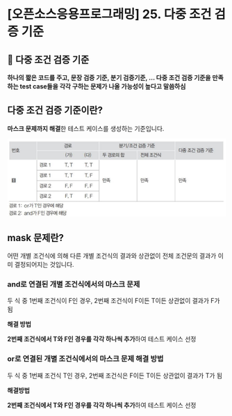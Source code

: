 # [오픈소스응용프로그래밍] 25. 다중 조건 검증 기준

<aside>

# 💖 다중 조건 검증 기준

</aside>

<aside>

**하나의 짧은 코드를 주고, 문장 검증 기준, 분기 검증기준, … 다중 조건 검증 기준을 만족하는 test case들을 각각 구하는 문제가 나올 가능성이 높다고 말씀하심**

</aside>

## 다중 조건 검증 기준이란?

**마스크 문제까지 해결**한 테스트 케이스를 생성하는 기준입니다.

![image.png](image%2052.png)

## mask 문제란?

어떤 개별 조건식에 의해 다른 개별 조건식의 결과와 상관없이 전체 조건문의 결과가 이미 결정되어지는 것입니다.

### and로 연결된 개별 조건식에서의 마스크 문제

두 식 중 1번째 조건식이 F인 경우, 2번째 조건식이 F이든 T이든 상관없이 결과가 F가 됨

**해결 방법**

**2번째 조건식에서 T와 F인 경우를 각각 하나씩 추가**하여 테스트 케이스 선정

### or로 연결된 개별 조건식에서의 마스크 문제 해결 방법

두 식 중 1번째 조건식 T인 경우, 2번째 조건식은 F이든 T이든 상관없이 결과가 T가 됨

**해결방법**

**2번째 조건식에서 T와 F인 경우를 각각 하나씩 추가**하여 테스트 케이스 선정